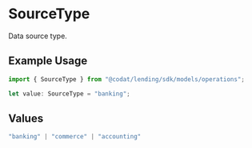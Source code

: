 # SourceType

Data source type.

## Example Usage

```typescript
import { SourceType } from "@codat/lending/sdk/models/operations";

let value: SourceType = "banking";
```

## Values

```typescript
"banking" | "commerce" | "accounting"
```